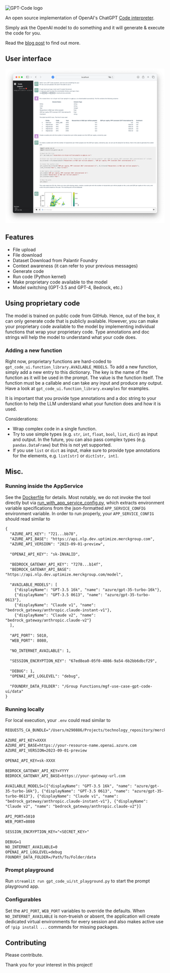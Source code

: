 <img src="https://github.com/ricklamers/gpt-code-ui/assets/1309307/9ad4061d-2e26-4407-9431-109b650fb022" alt="GPT-Code logo" width=240 />

An open source implementation of OpenAI's ChatGPT [Code interpreter](https://openai.com/blog/chatgpt-plugins#code-interpreter).

Simply ask the OpenAI model to do something and it will generate & execute the code for you.

Read the [blog post](https://ricklamers.io/posts/gpt-code) to find out more.

## User interface
![User Interface](UserInterface.png)

## Features
- File upload
- File download
- Dataset Download from Palantir Foundry
- Context awareness (it can refer to your previous messages)
- Generate code
- Run code (Python kernel)
- Make proprietary code available to the model
- Model switching (GPT-3.5 and GPT-4, Bedrock, etc.)

## Using proprietary code
The model is trained on public code from GitHub. Hence, out of the box, it can only generate code that is publicly available. However, you can make your proprietary code available to the model by implementing individual functions that wrap your proprietary code. Type annotations and doc strings will help the model to understand what your code does.

### Adding a new function
Right now, proprietary functions are hard-coded to `gpt_code_ui.function_library.AVAILABLE_MODELS`. To add a new function, simply add a new entry to this dictionary. The key is the name of the function as it will be used in the prompt. The value is the function itself. The function must be a callable and can take any input and produce any output. Have a look at `gpt_code_ui.function_library.examples` for examples.

It is important that you provide type annotations and a doc string to your function to help the LLM understand what your function does and how it is used.

Considerations:
- Wrap complex code in a single function.
- Try to use simple types (e.g. `str`, `int`, `float`, `bool`, `list`, `dict`) as input and output. In the future, you can also pass complex types (e.g. `pandas.DataFrame`) but this is not yet supported.
- If you use `list` or `dict` as input, make sure to provide type annotations for the elements, e.g. `list[str]` or `dict[str, int]`.

## Misc.
### Running inside the AppService
See the [Dockerfile](Dockerfile) for details. Most notably, we do not invoke the tool directly but via [run_with_app_service_config.py](rub_with_app_service_config.py), which extracts environment variable specifications from the json-formatted `APP_SERVICE_CONFIG` environment variable.
In order to run properly, your `APP_SERVICE_CONFIG` should read similar to
```
{
  "AZURE_API_KEY": "721...bb78",
  "AZURE_API_BASE": "https://api.nlp.dev.uptimize.merckgroup.com",
  "AZURE_API_VERSION": "2023-09-01-preview",

  "OPENAI_API_KEY": "sk-INVALID",

  "BEDROCK_GATEWAY_API_KEY": "7278...b14f",
  "BEDROCK_GATEWAY_API_BASE": "https://api.nlp.dev.uptimize.merckgroup.com/model",

  "AVAILABLE_MODELS": [
    {"displayName": "GPT-3.5 16k", "name": "azure/gpt-35-turbo-16k"},
    {"displayName": "GPT-3.5 0613", "name": "azure/gpt-35-turbo-0613"},
    {"displayName": "Claude v1", "name": "bedrock_gateway/anthropic.claude-instant-v1"},
    {"displayName": "Claude v2", "name": "bedrock_gateway/anthropic.claude-v2"}
  ],

  "API_PORT": 5010,
  "WEB_PORT": 8080,

  "NO_INTERNET_AVAILABLE": 1,

  "SESSION_ENCRYPTION_KEY": "67ed8ea0-05f0-4086-9a54-6b2bb6dbcf29",

  "DEBUG": 1,
  "OPENAI_API_LOGLEVEL": "debug",

  "FOUNDRY_DATA_FOLDER": "/Group Functions/mgf-use-case-gpt-code-ui/data"
}

```

### Running locally
For local execution, your `.env` could read similar to
```
REQUESTS_CA_BUNDLE="/Users/m290886/Projects/technology_repository/merck_cacert_v1.pem"

AZURE_API_KEY=XXXX
AZURE_API_BASE=https://your-resource-name.openai.azure.com
AZURE_API_VERSION=2023-09-01-preview

OPENAI_API_KEY=sk-XXXX

BEDROCK_GATEWAY_API_KEY=YYYY
BEDROCK_GATEWAY_API_BASE=https://your-gateway-url.com

AVAILABLE_MODELS=[{"displayName": "GPT-3.5 16k", "name": "azure/gpt-35-turbo-16k"}, {"displayName": "GPT-3.5 0613", "name": "azure/gpt-35-turbo-0613"}, {"displayName": "Claude v1", "name": "bedrock_gateway/anthropic.claude-instant-v1"}, {"displayName": "Claude v2", "name": "bedrock_gateway/anthropic.claude-v2"}]

API_PORT=5010
WEB_PORT=8080

SESSION_ENCRYPTION_KEY="<SECRET_KEY>"

DEBUG=1
NO_INTERNET_AVAILABLE=0
OPENAI_API_LOGLEVEL=debug
FOUNDRY_DATA_FOLDER=/Path/To/Folder/data
```

### Prompt playground
Run `streamlit run gpt_code_ui/st_playground.py` to start the prompt playground app.

### Configurables
Set the `API_PORT`, `WEB_PORT` variables to override the defaults.
When `NO_INTERNET_AVAILABLE` is non-trueish or absent, the application will create dedicated virtual environments for every session and also makes active use of `!pip install ...` commands for missing packages.

## Contributing
Please contribute.


Thank you for your interest in this project!
